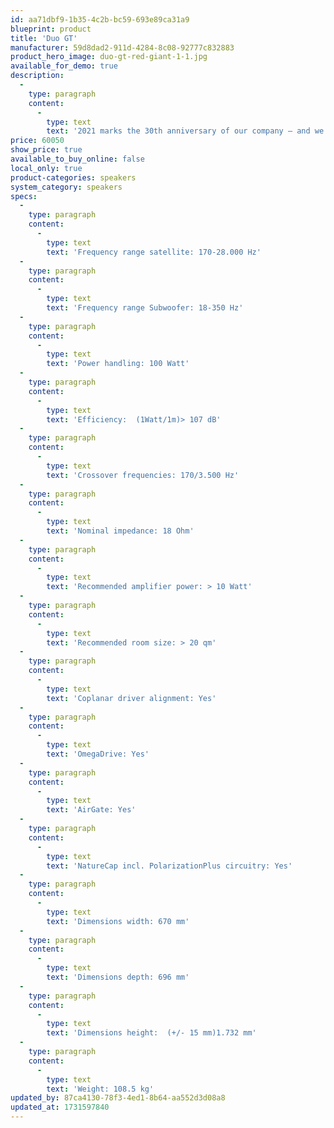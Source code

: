 ```yaml
---
id: aa71dbf9-1b35-4c2b-bc59-693e89ca31a9
blueprint: product
title: 'Duo GT'
manufacturer: 59d8dad2-911d-4284-8c08-92777c832883
product_hero_image: duo-gt-red-giant-1-1.jpg
available_for_demo: true
description:
  -
    type: paragraph
    content:
      -
        type: text
        text: '2021 marks the 30th anniversary of our company – and we are still doing the same thing we did at the very beginning: we manufacture horn loud‐ speakers - only better and better. We started producing our first DUO model in 1991. Through continuous development and our quest for perfect sound and the perfect musical experi‐ ence, each generation of the UNO design has pushed the boundaries of performance. The G3 Series is absolutely unique in its combina‐ tion of innovative technologies. Driver systems which have been meticulously perfectionated during the past 30 years and have been brought to an outstanding level of perfection. Combined with a totally controlled probagation of the sound waves from the membranes to the listener. Drivers and spherical horn resulting in specification of 107dB at 18 Ohms. Absolutely amazing. And all this is complemented with our ground‐ braking ITRON technology. A technology which does not simply amplify an electrical signal, but which directly controls the acceleration of the membranes. The G3 Series is a state-of-the-art R&D project based on a deep understanding of the acoustical principles, electro-physical regularities and elabo‐ rate German engineering. To make air molecules vibrate so that we can hear music, that´s what the G3 Series does better than anything else. It introduces groundbreaking new technology; it refines and elevates aesthetic design; it achieves an almost perfect balance between form and function. Built by experts – built for a lifetime and beyond'
price: 60050
show_price: true
available_to_buy_online: false
local_only: true
product-categories: speakers
system_category: speakers
specs:
  -
    type: paragraph
    content:
      -
        type: text
        text: 'Frequency range satellite: 170-28.000 Hz'
  -
    type: paragraph
    content:
      -
        type: text
        text: 'Frequency range Subwoofer: 18-350 Hz'
  -
    type: paragraph
    content:
      -
        type: text
        text: 'Power handling: 100 Watt'
  -
    type: paragraph
    content:
      -
        type: text
        text: 'Efficiency:  (1Watt/1m)> 107 dB'
  -
    type: paragraph
    content:
      -
        type: text
        text: 'Crossover frequencies: 170/3.500 Hz'
  -
    type: paragraph
    content:
      -
        type: text
        text: 'Nominal impedance: 18 Ohm'
  -
    type: paragraph
    content:
      -
        type: text
        text: 'Recommended amplifier power: > 10 Watt'
  -
    type: paragraph
    content:
      -
        type: text
        text: 'Recommended room size: > 20 qm'
  -
    type: paragraph
    content:
      -
        type: text
        text: 'Coplanar driver alignment: Yes'
  -
    type: paragraph
    content:
      -
        type: text
        text: 'OmegaDrive: Yes'
  -
    type: paragraph
    content:
      -
        type: text
        text: 'AirGate: Yes'
  -
    type: paragraph
    content:
      -
        type: text
        text: 'NatureCap incl. PolarizationPlus circuitry: Yes'
  -
    type: paragraph
    content:
      -
        type: text
        text: 'Dimensions width: 670 mm'
  -
    type: paragraph
    content:
      -
        type: text
        text: 'Dimensions depth: 696 mm'
  -
    type: paragraph
    content:
      -
        type: text
        text: 'Dimensions height:  (+/- 15 mm)1.732 mm'
  -
    type: paragraph
    content:
      -
        type: text
        text: 'Weight: 108.5 kg'
updated_by: 87ca4130-78f3-4ed1-8b64-aa552d3d08a8
updated_at: 1731597840
---
```

